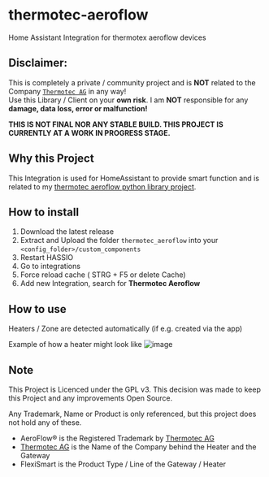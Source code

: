 # thermotec-aeroflow
Home Assistant Integration for thermotex aeroflow devices

## Disclaimer:
This is completely a private / community project and is __NOT__ related to the Company [`Thermotec AG`](https://thermotec.ag) in any way!<br>
Use this Library / Client on your __own risk__. I am __NOT__ responsible for any __damage, data loss, error or malfunction!__

**THIS IS NOT FINAL NOR ANY STABLE BUILD. THIS PROJECT IS CURRENTLY AT A WORK IN PROGRESS STAGE.**

## Why this Project
This Integration is used for HomeAssistant to provide smart function and is related to my [thermotec aeroflow python library project](https://github.com/KaiGrassnick/py-thermotec-aeroflow-flexismart). 


## How to install

1. Download the latest release
2. Extract and Upload the folder `thermotec_aeroflow` into your `<config_folder>/custom_components`
3. Restart HASSIO
4. Go to integrations
5. Force reload cache ( STRG + F5 or delete Cache)
6. Add new Integration, search for __Thermotec Aeroflow__


## How to use
Heaters / Zone are detected automatically (if e.g. created via the app)

Example of how a heater might look like
![image](https://user-images.githubusercontent.com/7880861/148777401-1b04b332-cbc9-488c-8114-af22e029025c.png)



## Note
This Project is Licenced under the GPL v3. This decision was made to keep this Project and any improvements Open Source.

Any Trademark, Name or Product is only referenced, but this project does not hold any of these.

- AeroFlow® is the Registered Trademark by [Thermotec AG](https://thermotec.ag)
- [Thermotec AG](https://thermotec.ag) is the Name of the Company behind the Heater and the Gateway
- FlexiSmart is the Product Type / Line of the Gateway / Heater

